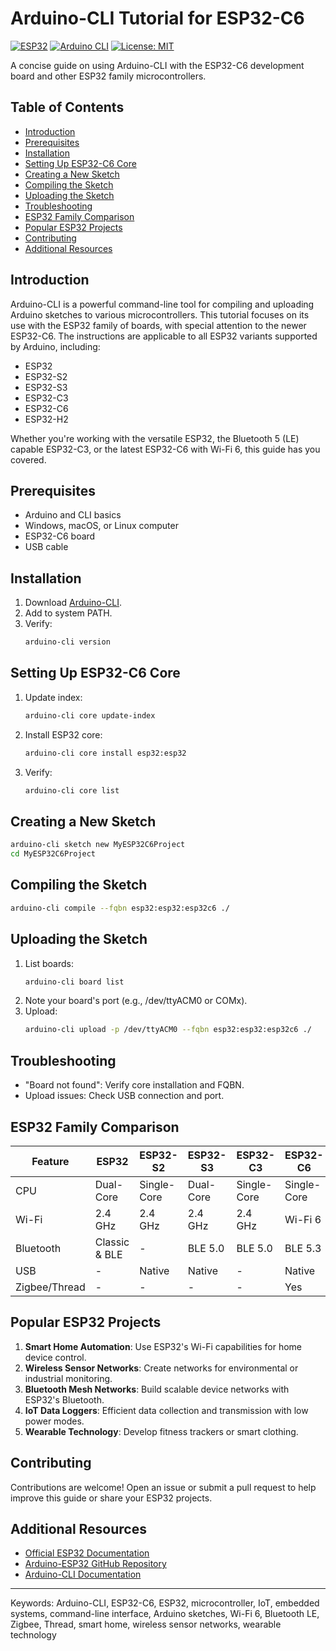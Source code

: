 # Arduino-CLI Tutorial for ESP32-C6

[![ESP32](https://img.shields.io/badge/ESP32-Supported-blue.svg)](https://www.espressif.com/en/products/socs/esp32)
[![Arduino CLI](https://img.shields.io/badge/Arduino%20CLI-Compatible-brightgreen.svg)](https://arduino.github.io/arduino-cli/)
[![License: MIT](https://img.shields.io/badge/License-MIT-yellow.svg)](https://opensource.org/licenses/MIT)

A concise guide on using Arduino-CLI with the ESP32-C6 development board and other ESP32 family microcontrollers.

## Table of Contents

- [Introduction](#introduction)
- [Prerequisites](#prerequisites)
- [Installation](#installation)
- [Setting Up ESP32-C6 Core](#setting-up-esp32-c6-core)
- [Creating a New Sketch](#creating-a-new-sketch)
- [Compiling the Sketch](#compiling-the-sketch)
- [Uploading the Sketch](#uploading-the-sketch)
- [Troubleshooting](#troubleshooting)
- [ESP32 Family Comparison](#esp32-family-comparison)
- [Popular ESP32 Projects](#popular-esp32-projects)
- [Contributing](#contributing)
- [Additional Resources](#additional-resources)

## Introduction

Arduino-CLI is a powerful command-line tool for compiling and uploading Arduino sketches to various microcontrollers. This tutorial focuses on its use with the ESP32 family of boards, with special attention to the newer ESP32-C6. The instructions are applicable to all ESP32 variants supported by Arduino, including:

- ESP32
- ESP32-S2
- ESP32-S3
- ESP32-C3
- ESP32-C6
- ESP32-H2

Whether you're working with the versatile ESP32, the Bluetooth 5 (LE) capable ESP32-C3, or the latest ESP32-C6 with Wi-Fi 6, this guide has you covered.

## Prerequisites

- Arduino and CLI basics
- Windows, macOS, or Linux computer
- ESP32-C6 board
- USB cable

## Installation

1. Download [Arduino-CLI](https://github.com/arduino/arduino-cli).
2. Add to system PATH.
3. Verify:
   ```bash
   arduino-cli version
   ```

## Setting Up ESP32-C6 Core

1. Update index:
   ```bash
   arduino-cli core update-index
   ```
2. Install ESP32 core:
   ```bash
   arduino-cli core install esp32:esp32
   ```
3. Verify:
   ```bash
   arduino-cli core list
   ```

## Creating a New Sketch

```bash
arduino-cli sketch new MyESP32C6Project
cd MyESP32C6Project
```

## Compiling the Sketch

```bash
arduino-cli compile --fqbn esp32:esp32:esp32c6 ./
```

## Uploading the Sketch

1. List boards:
   ```bash
   arduino-cli board list
   ```
2. Note your board's port (e.g., /dev/ttyACM0 or COMx).
3. Upload:
   ```bash
   arduino-cli upload -p /dev/ttyACM0 --fqbn esp32:esp32:esp32c6 ./
   ```

## Troubleshooting

- "Board not found": Verify core installation and FQBN.
- Upload issues: Check USB connection and port.

## ESP32 Family Comparison

| Feature | ESP32 | ESP32-S2 | ESP32-S3 | ESP32-C3 | ESP32-C6 | ESP32-H2 |
|---------|-------|----------|----------|----------|----------|----------|
| CPU     | Dual-Core | Single-Core | Dual-Core | Single-Core | Single-Core | Single-Core |
| Wi-Fi   | 2.4 GHz | 2.4 GHz | 2.4 GHz | 2.4 GHz | Wi-Fi 6 | 2.4 GHz |
| Bluetooth | Classic & BLE | - | BLE 5.0 | BLE 5.0 | BLE 5.3 | BLE 5.0 |
| USB     | - | Native | Native | - | Native | - |
| Zigbee/Thread | - | - | - | - | Yes | Yes |

## Popular ESP32 Projects

1. **Smart Home Automation**: Use ESP32's Wi-Fi capabilities for home device control.
2. **Wireless Sensor Networks**: Create networks for environmental or industrial monitoring.
3. **Bluetooth Mesh Networks**: Build scalable device networks with ESP32's Bluetooth.
4. **IoT Data Loggers**: Efficient data collection and transmission with low power modes.
5. **Wearable Technology**: Develop fitness trackers or smart clothing.

## Contributing

Contributions are welcome! Open an issue or submit a pull request to help improve this guide or share your ESP32 projects.

## Additional Resources

- [Official ESP32 Documentation](https://docs.espressif.com/projects/esp-idf/en/latest/esp32/)
- [Arduino-ESP32 GitHub Repository](https://github.com/espressif/arduino-esp32)
- [Arduino-CLI Documentation](https://arduino.github.io/arduino-cli/)

---

Keywords: Arduino-CLI, ESP32-C6, ESP32, microcontroller, IoT, embedded systems, command-line interface, Arduino sketches, Wi-Fi 6, Bluetooth LE, Zigbee, Thread, smart home, wireless sensor networks, wearable technology